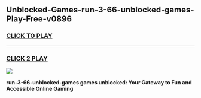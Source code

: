 
## Unblocked-Games-run-3-66-unblocked-games-Play-Free-v0896
<h3>
<a href="https://premium76.site?title=run-3-66-unblocked-games&ref=23A">CLICK TO PLAY</a></h3>
<hr>

<h3>
<a href="https://premium76.site?title=run-3-66-unblocked-games&ref=23A">CLICK 2 PLAY</a>
  
</h3>

<a href="https://premium76.site?title=run-3-66-unblocked-games&ref=23A"><img src="https://clearcache.store/games.png"></a>


**run-3-66-unblocked-games games unblocked: Your Gateway to Fun and Accessible Online Gaming**

